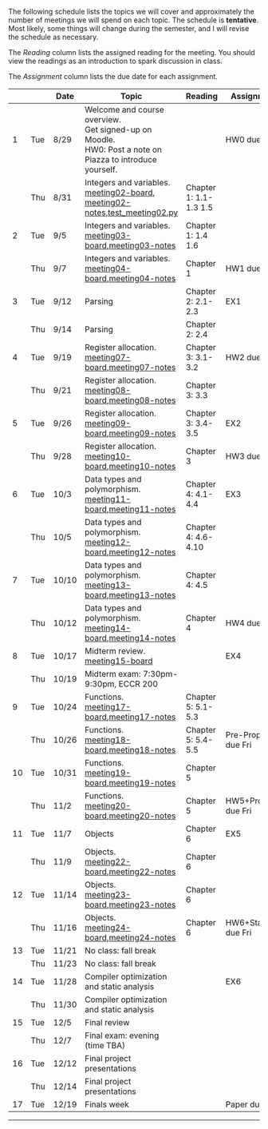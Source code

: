 The following schedule lists the topics we will cover and approximately the number of meetings we will spend on each topic. The schedule is **tentative**. Most likely, some things will change during the semester, and I will revise the schedule as necessary.

The _Reading_ column lists the assigned reading for the meeting. You should view the readings as an introduction to spark discussion in class.

The _Assignment_ column lists the due date for each assignment.

|   |   | Date | Topic | Reading | Assignment |
|---|---|------|-------|---------|------------| 
|1 | Tue | 8/29 | Welcome and course overview.<br/> Get signed-up on Moodle.<br/> HW0: Post a note on Piazza to introduce yourself. |  | HW0 due Wed |
| | Thu | 8/31 | Integers and variables.<br/>[meeting02-board], [meeting02-notes],[test_meeting02.py] | Chapter 1: 1.1-1.3 1.5 |  |
|2 | Tue | 9/5 | Integers and variables.<br/>[meeting03-board],[meeting03-notes] | Chapter 1: 1.4 1.6 |  |
| | Thu | 9/7 | Integers and variables.<br/>[meeting04-board],[meeting04-notes] | Chapter 1 | HW1 due Fri |
|3 | Tue | 9/12 | Parsing | Chapter 2: 2.1-2.3 | EX1 |
| | Thu | 9/14 | Parsing | Chapter 2: 2.4 |  |
|4 | Tue | 9/19 | Register allocation.<br/>[meeting07-board],[meeting07-notes] | Chapter 3: 3.1-3.2 | HW2 due Tue |
| | Thu | 9/21 | Register allocation.<br/>[meeting08-board],[meeting08-notes] | Chapter 3: 3.3 | |
|5 | Tue | 9/26 | Register allocation.<br/>[meeting09-board],[meeting09-notes]  | Chapter 3: 3.4-3.5 | EX2 |
| | Thu | 9/28 | Register allocation.<br/>[meeting10-board],[meeting10-notes]  | Chapter 3 | HW3 due Fri |
|6 | Tue | 10/3 | Data types and polymorphism.<br/>[meeting11-board],[meeting11-notes]  | Chapter 4: 4.1-4.4 | EX3 |
| | Thu | 10/5 | Data types and polymorphism.<br/>[meeting12-board],[meeting12-notes] | Chapter 4: 4.6-4.10 |  |
|7 | Tue | 10/10 | Data types and polymorphism.<br/>[meeting13-board],[meeting13-notes]  | Chapter 4: 4.5 |  |
| | Thu | 10/12 | Data types and polymorphism.<br/>[meeting14-board],[meeting14-notes]  | Chapter 4 | HW4 due Fri |
|8 | Tue | 10/17 | Midterm review.<br/>[meeting15-board]  |  | EX4 |
| | Thu | 10/19 | Midterm exam: 7:30pm-9:30pm, ECCR 200 |  |  |
|9 | Tue | 10/24 | Functions.<br/>[meeting17-board],[meeting17-notes] | Chapter 5: 5.1-5.3 |  |
| | Thu | 10/26 | Functions.<br/>[meeting18-board],[meeting18-notes] | Chapter 5: 5.4-5.5 | Pre-Proposal due Fri |
|10 | Tue | 10/31 | Functions.<br/>[meeting19-board],[meeting19-notes] | Chapter 5 |  |
| | Thu | 11/2 | Functions.<br/>[meeting20-board],[meeting20-notes] | Chapter 5 | HW5+Proposal due Fri |
|11 | Tue | 11/7 | Objects | Chapter 6 | EX5 |
| | Thu | 11/9 | Objects.<br/>[meeting22-board],[meeting22-notes] | Chapter 6 |  |
|12 | Tue | 11/14 | Objects.<br/>[meeting23-board],[meeting23-notes] | Chapter 6 |  |
| | Thu | 11/16 | Objects.<br/>[meeting24-board],[meeting24-notes] | Chapter 6 | HW6+Status due Fri |
|13 | Tue | 11/21 | No class: fall break |  |  |
| | Thu | 11/23 | No class: fall break |  |  |
|14 | Tue | 11/28 | Compiler optimization and static analysis  |  | EX6 |
| | Thu | 11/30 | Compiler optimization and static analysis  |  |  |
|15 | Tue | 12/5 | Final review |  |  |
| | Thu | 12/7 | Final exam: evening (time TBA) |  |  |
|16 | Tue | 12/12 | Final project presentations |  |  |
| | Thu | 12/14 | Final project presentations |  | |
|17 | Tue | 12/19 | Finals week |  | Paper due Sun |

---

[meeting02-board]: meetings/meeting02.pdf
[meeting02-notes]: meetings/meeting02-ch1.pdf
[test_meeting02.py]: meetings/test_meeting02.py
[meeting03-board]: meetings/meeting03.pdf
[meeting03-notes]: meetings/meeting03-ch1.pdf
[meeting04-board]: meetings/meeting04.pdf
[meeting04-notes]: meetings/meeting04-ch1.pdf
[meeting07-board]: meetings/meeting07.pdf
[meeting07-notes]: meetings/meeting07-ch2-3.pdf
[meeting08-board]: meetings/meeting08.pdf
[meeting08-notes]: meetings/meeting08-ch3.pdf
[meeting09-board]: meetings/meeting09.pdf
[meeting09-notes]: meetings/meeting09-ch3.pdf
[meeting10-board]: meetings/meeting10.pdf
[meeting10-notes]: meetings/meeting10-ch3.pdf
[meeting11-board]: meetings/meeting11.pdf
[meeting11-notes]: meetings/meeting11-ch4.pdf
[meeting12-board]: meetings/meeting12.pdf
[meeting12-notes]: meetings/meeting12-ch4.pdf
[meeting13-board]: meetings/meeting13.pdf
[meeting13-notes]: meetings/meeting13-ch4.pdf
[meeting14-board]: meetings/meeting14.pdf
[meeting14-notes]: meetings/meeting14-ch4.pdf
[meeting15-board]: meetings/meeting15.pdf
[meeting17-board]: meetings/meeting17.pdf
[meeting17-notes]: meetings/meeting17-ch5.pdf
[meeting18-board]: meetings/meeting18.pdf
[meeting18-notes]: meetings/meeting18-ch5.pdf
[meeting19-board]: meetings/meeting19.pdf
[meeting19-notes]: meetings/meeting19-ch5.pdf
[meeting20-board]: meetings/meeting20.pdf
[meeting20-notes]: meetings/meeting20-ch5.pdf
[meeting22-board]: meetings/meeting22.pdf
[meeting22-notes]: meetings/meeting22-ch6.pdf
[meeting23-board]: meetings/meeting23.pdf
[meeting23-notes]: meetings/meeting23-ch6.pdf
[meeting24-board]: meetings/meeting24.pdf
[meeting24-notes]: meetings/meeting24-ch6.pdf
